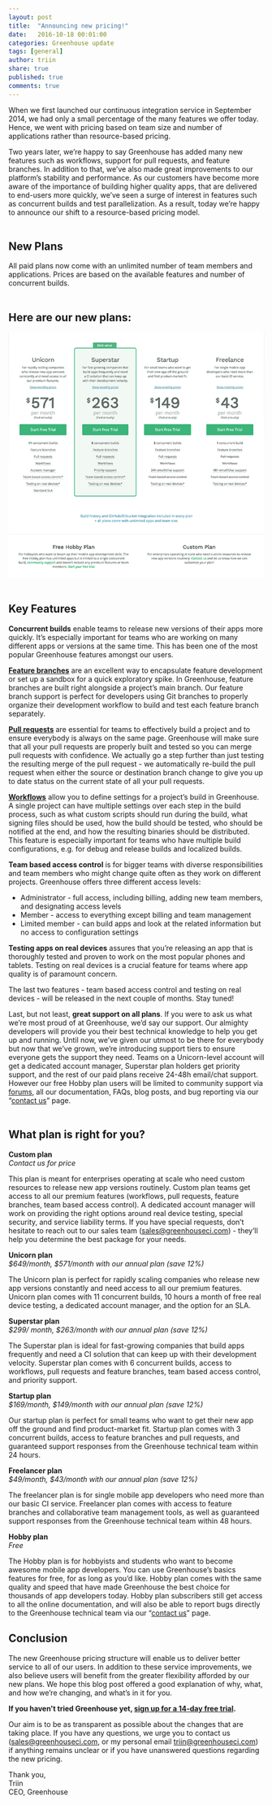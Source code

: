```yaml
---
layout: post
title:  "Announcing new pricing!"
date:   2016-10-18 00:01:00
categories: Greenhouse update
tags: [general]
author: triin
share: true
published: true
comments: true
---
```


When we first launched our continuous integration service in September 2014, we had only a small percentage of the many features we offer today. Hence, we went with pricing based on team size and number of applications rather than resource-based pricing.
<!--more-->

Two years later, we’re happy to say Greenhouse has added many new features such as workflows, support for pull requests, and feature branches. In addition to that, we’ve also made great improvements to our platform’s stability and performance. As our customers have become more aware of the importance of building higher quality apps, that are delivered to end-users more quickly, we’ve seen a surge of interest in features such as concurrent builds and test parallelization. As a result, today we’re happy to announce our shift to a resource-based pricing model.  
&nbsp;  

## New Plans

All paid plans now come with an unlimited number of team members and applications. Prices are based on the available features and number of concurrent builds.  
&nbsp;  

## Here are our new plans:

![Greenhouse new pricing](/assets/greenhouse-pricing-screenshot-750.png "Greenhouse new pricing")
&nbsp;  

## Key Features

**Concurrent builds** enable teams to release new versions of their apps more quickly. It’s especially important for teams who are working on many different apps or versions at the same time. This has been one of the most popular Greenhouse features amongst our users.

**[Feature branches](http://docs.greenhouseci.com/docs/github-feature-branches "Feature branches")** are an excellent way to encapsulate feature development or set up a sandbox for a quick exploratory spike. In Greenhouse, feature branches are built right alongside a project’s main branch. Our feature branch support is perfect for developers using Git branches to properly organize their development workflow to build and test each feature branch separately.

**[Pull requests](http://docs.greenhouseci.com/docs/github-pull-requests "Pull requests")** are essential for teams to effectively build a project and to ensure everybody is always on the same page. Greenhouse will make sure that all your pull requests are properly built and tested so you can merge pull requests with confidence. We actually go a step further than just testing the resulting merge of the pull request - we automatically re-build the pull request when either the source or destination branch change to give you up to date status on the current state of all your pull requests.

**[Workflows](http://docs.greenhouseci.com/docs/workflows "Workflows")** allow you to define settings for a project’s build in Greenhouse. A single project can have multiple settings over each step in the build process, such as what custom scripts should run during the build, what signing files should be used, how the build should be tested, who should be notified at the end, and how the resulting binaries should be distributed. This feature is especially important for teams who have multiple build configurations, e.g. for debug and release builds and localized builds.

**Team based access control** is for bigger teams with diverse responsibilities and team members who might change quite often as they work on different projects. Greenhouse offers three different access levels:

* Administrator - full access, including billing, adding new team members, and designating access levels
* Member - access to everything except billing and team management
* Limited member - can build apps and look at the related information but no access to configuration settings

**Testing apps on real devices** assures that you’re releasing an app that is thoroughly tested and proven to work on the most popular phones and tablets. Testing on real devices is a crucial feature for teams where app quality is of paramount concern.

The last two features - team based access control and testing on real devices - will be released in the next couple of months. Stay tuned!

Last, but not least, **great support on all plans**. If you were to ask us what we’re most proud of at Greenhouse, we’d say our support. Our almighty developers will provide you their best technical knowledge to help you get up and running. Until now, we’ve given our utmost to be there for everybody but now that we’ve grown, we’re introducing support tiers to ensure everyone gets the support they need. Teams on a Unicorn-level account will get a dedicated account manager, Superstar plan holders get priority support, and the rest of our paid plans receive 24-48h email/chat support. However our free Hobby plan users will be limited to community support via [forums](http://docs.greenhouseci.com/discuss "forum"), all our documentation, FAQs, blog posts, and bug reporting via our “[contact us](https://greenhouseci.com/contact-us.html "Contact us")” page.  
&nbsp;  

## What plan is right for you?

**Custom plan**  
*Contact us for price*

This plan is meant for enterprises operating at scale who need custom resources to release new app versions routinely. Custom plan teams get access to all our premium features (workflows, pull requests, feature branches, team based access control). A dedicated account manager will work on providing the right options around real device testing, special security, and service liability terms. If you have special requests, don’t hesitate to reach out to our sales team ([sales@greenhouseci.com](mailto:sales@greenhouseci.com)) - they’ll help you determine the best package for your needs.

**Unicorn plan**  
*$649/month, $571/month with our annual plan (save 12%)*

The Unicorn plan is perfect for rapidly scaling companies who release new app versions constantly and need access to all our premium features. Unicorn plan comes with 11 concurrent builds, 10 hours a month of free real device testing, a dedicated account manager, and the option for an SLA.

**Superstar plan**  
*$299/ month, $263/month with our annual plan (save 12%)*

The Superstar plan is ideal for fast-growing companies that build apps frequently and need a CI solution that can keep up with their development velocity. Superstar plan comes with 6 concurrent builds, access to workflows, pull requests and feature branches, team based access control, and priority support.

**Startup plan**  
*$169/month, $149/month with our annual plan (save 12%)*

Our startup plan is perfect for small teams who want to get their new app off the ground and find product-market fit. Startup plan comes with 3 concurrent builds, access to feature branches and pull requests, and guaranteed support responses from the Greenhouse technical team within 24 hours.

**Freelancer plan**  
*$49/month, $43/month with our annual plan (save 12%)*

The freelancer plan is for single mobile app developers who need more than our basic CI service. Freelancer plan comes with access to feature branches and collaborative team management tools, as well as guaranteed support responses from the Greenhouse technical team within 48 hours.

**Hobby plan**  
*Free*

The Hobby plan is for hobbyists and students who want to become awesome mobile app developers. You can use Greenhouse’s basics features for free, for as long as you’d like. Hobby plan comes with the same quality and speed that have made Greenhouse the best choice for thousands of app developers today. Hobby plan subscribers still get access to all the online documentation, and will also be able to report bugs directly to the Greenhouse technical team via our “[contact us](https://greenhouseci.com/contact-us.html "Contact us")” page.
&nbsp;  

## Conclusion

The new Greenhouse pricing structure will enable us to deliver better service to all of our users. In addition to these service improvements, we also believe users will benefit from the greater flexibility afforded by our new plans. We hope this blog post offered a good explanation of why, what, and how we’re changing, and what’s in it for you.

**If you haven't tried Greenhouse yet, [sign up for a 14-day free trial](https://greenhouseci.com/sign-up.html "sign up for a 14-day free trial").**

Our aim is to be as transparent as possible about the changes that are taking place. If you have any questions, we urge you to contact us ([sales@greenhouseci.com](mailto:sales@greenhouseci.com), or my personal email [triin@greenhouseci.com](mailto:triin@greenhouseci.com)) if anything remains unclear or if you have unanswered questions regarding the new pricing.

Thank you,  
Triin  
CEO, Greenhouse
